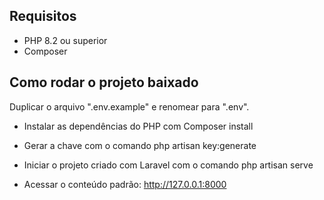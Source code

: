 ## Requisitos

* PHP 8.2 ou superior
* Composer

## Como rodar o projeto baixado
Duplicar o arquivo ".env.example" e renomear para ".env".<br>

* Instalar as dependências do PHP com Composer install

* Gerar a chave com o comando php artisan key:generate

* Iniciar o projeto criado com Laravel com o comando php artisan serve

* Acessar o conteúdo padrão: http://127.0.0.1:8000



 